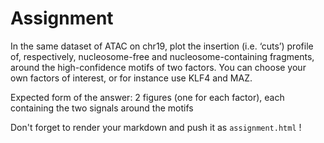 # Assignment

In the same dataset of ATAC on chr19, plot the insertion (i.e. ‘cuts’) profile of, respectively, nucleosome-free and nucleosome-containing fragments, around the high-confidence motifs of two factors.
You can choose your own factors of interest, or for instance use KLF4 and MAZ.

Expected form of the answer: 2 figures (one for each factor), each containing the two signals around the motifs

Don't forget to render your markdown and push it as `assignment.html` !
